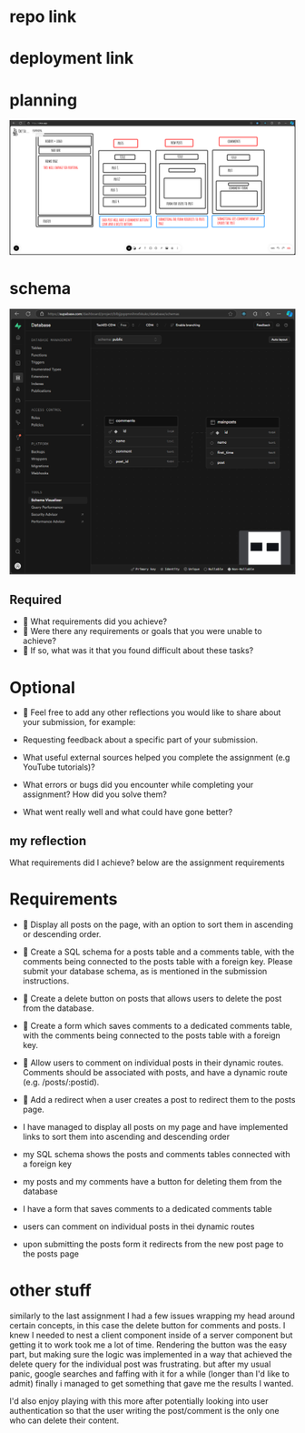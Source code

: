 <!-- reflection -->

# repo link

# deployment link

# planning

![wireframe](/public/planning.png)

# schema

![schema](/public/schema.png)

## Required

- 🎯 What requirements did you achieve?
- 🎯 Were there any requirements or goals that you were unable to achieve?
- 🎯 If so, what was it that you found difficult about these tasks?

# Optional

- 🏹 Feel free to add any other reflections you would like to share about your submission, for example:

- Requesting feedback about a specific part of your submission.
- What useful external sources helped you complete the assignment (e.g YouTube tutorials)?
- What errors or bugs did you encounter while completing your assignment? How did you solve them?
- What went really well and what could have gone better?

## my reflection

What requirements did I achieve?
below are the assignment requirements

# Requirements

- 🎯 Display all posts on the page, with an option to sort them in ascending or descending order.
- 🎯 Create a SQL schema for a posts table and a comments table, with the comments being connected to the posts table with a foreign key.
  Please submit your database schema, as is mentioned in the submission instructions.
- 🎯 Create a delete button on posts that allows users to delete the post from the database.
- 🎯 Create a form which saves comments to a dedicated comments table, with the comments being connected to the posts table with a foreign key.
- 🎯 Allow users to comment on individual posts in their dynamic routes. Comments should be associated with posts, and have a dynamic route (e.g. /posts/:postid).
- 🎯 Add a redirect when a user creates a post to redirect them to the posts page.

- I have managed to display all posts on my page and have implemented links to sort them into ascending and descending order
- my SQL schema shows the posts and comments tables connected with a foreign key
- my posts and my comments have a button for deleting them from the database
- I have a form that saves comments to a dedicated comments table
- users can comment on individual posts in thei dynamic routes
- upon submitting the posts form it redirects from the new post page to the posts page

# other stuff

similarly to the last assignment I had a few issues wrapping my head around certain concepts, in this case the delete button for comments and posts. I knew I needed to nest a client component inside of a server component but getting it to work took me a lot of time. Rendering the button was the easy part, but making sure the logic was implemented in a way that achieved the delete query for the individual post was frustrating. but after my usual panic, google searches and faffing with it for a while (longer than I'd like to admit) finally i managed to get something that gave me the results I wanted.

I'd also enjoy playing with this more after potentially looking into user authentication so that the user writing the post/comment is the only one who can delete their content.
